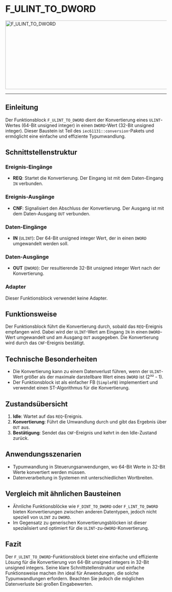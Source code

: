 # F_ULINT_TO_DWORD

<img width="1465" height="214" alt="F_ULINT_TO_DWORD" src="https://github.com/user-attachments/assets/a6ee56d4-2343-4d88-8833-ac9e66579ade" />

* * * * * * * * * *
## Einleitung
Der Funktionsblock `F_ULINT_TO_DWORD` dient der Konvertierung eines `ULINT`-Wertes (64-Bit unsigned integer) in einen `DWORD`-Wert (32-Bit unsigned integer). Dieser Baustein ist Teil des `iec61131::conversion`-Pakets und ermöglicht eine einfache und effiziente Typumwandlung.

## Schnittstellenstruktur

### **Ereignis-Eingänge**
- **REQ**: Startet die Konvertierung. Der Eingang ist mit dem Daten-Eingang `IN` verbunden.

### **Ereignis-Ausgänge**
- **CNF**: Signalisiert den Abschluss der Konvertierung. Der Ausgang ist mit dem Daten-Ausgang `OUT` verbunden.

### **Daten-Eingänge**
- **IN** (`ULINT`): Der 64-Bit unsigned integer Wert, der in einen `DWORD` umgewandelt werden soll.

### **Daten-Ausgänge**
- **OUT** (`DWORD`): Der resultierende 32-Bit unsigned integer Wert nach der Konvertierung.

### **Adapter**
Dieser Funktionsblock verwendet keine Adapter.

## Funktionsweise
Der Funktionsblock führt die Konvertierung durch, sobald das `REQ`-Ereignis empfangen wird. Dabei wird der `ULINT`-Wert am Eingang `IN` in einen `DWORD`-Wert umgewandelt und am Ausgang `OUT` ausgegeben. Die Konvertierung wird durch das `CNF`-Ereignis bestätigt.

## Technische Besonderheiten
- Die Konvertierung kann zu einem Datenverlust führen, wenn der `ULINT`-Wert größer als der maximale darstellbare Wert eines `DWORD` ist (2³² - 1).
- Der Funktionsblock ist als einfacher FB (`SimpleFB`) implementiert und verwendet einen ST-Algorithmus für die Konvertierung.

## Zustandsübersicht
1. **Idle**: Wartet auf das `REQ`-Ereignis.
2. **Konvertierung**: Führt die Umwandlung durch und gibt das Ergebnis über `OUT` aus.
3. **Bestätigung**: Sendet das `CNF`-Ereignis und kehrt in den Idle-Zustand zurück.

## Anwendungsszenarien
- Typumwandlung in Steuerungsanwendungen, wo 64-Bit Werte in 32-Bit Werte konvertiert werden müssen.
- Datenverarbeitung in Systemen mit unterschiedlichen Wortbreiten.

## Vergleich mit ähnlichen Bausteinen
- Ähnliche Funktionsblöcke wie `F_DINT_TO_DWORD` oder `F_LINT_TO_DWORD` bieten Konvertierungen zwischen anderen Datentypen, jedoch nicht speziell von `ULINT` zu `DWORD`.
- Im Gegensatz zu generischen Konvertierungsblöcken ist dieser spezialisiert und optimiert für die `ULINT`-zu-`DWORD`-Konvertierung.

## Fazit
Der `F_ULINT_TO_DWORD`-Funktionsblock bietet eine einfache und effiziente Lösung für die Konvertierung von 64-Bit unsigned integers in 32-Bit unsigned integers. Seine klare Schnittstellenstruktur und einfache Funktionsweise machen ihn ideal für Anwendungen, die solche Typumwandlungen erfordern. Beachten Sie jedoch die möglichen Datenverluste bei großen Eingabewerten.
